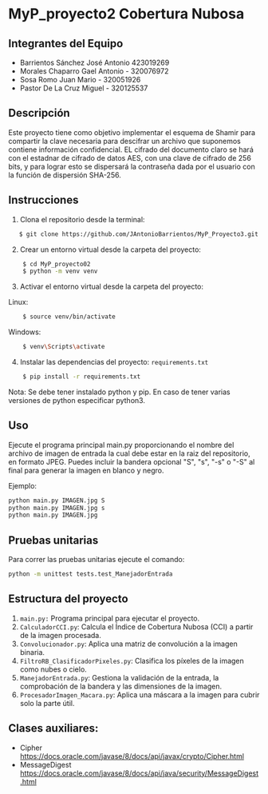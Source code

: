 # MyP_proyecto2 Cobertura Nubosa

## Integrantes del Equipo
* Barrientos Sánchez José Antonio 423019269
* Morales Chaparro Gael Antonio - 320076972
* Sosa Romo Juan Mario - 320051926
* Pastor De La Cruz Miguel - 320125537

## Descripción
Este proyecto tiene como objetivo implementar el esquema de Shamir para compartir la clave necesaria para descifrar un archivo que suponemos 
contiene información confidencial. EL cifrado del documento claro se hará con el estadnar de cifrado de datos AES, con una clave de cifrado de 
256 bits, y para lograr esto se dispersará la contraseña dada por el usuario con la función de dispersión SHA-256. 



## Instrucciones
1. Clona el repositorio desde la terminal:

```bash
   $ git clone https://github.com/JAntonioBarrientos/MyP_Proyecto3.git
```

2. Crear un entorno virtual desde la carpeta del proyecto:

```bash
    $ cd MyP_proyecto02
    $ python -m venv venv
```
3. Activar el entorno virtual desde la carpeta del proyecto:

Linux:
```bash
    $ source venv/bin/activate 
```

Windows:
```bash
    $ venv\Scripts\activate 
```

4. Instalar las dependencias del proyecto: `requirements.txt`

```bash
    $ pip install -r requirements.txt
```

Nota: Se debe tener instalado python y pip. En caso de tener varias versiones de python especificar python3.


## Uso


Ejecute el programa principal main.py proporcionando el nombre del archivo de imagen de entrada la cual debe estar en la raiz del repositorio, en formato JPEG. Puedes incluir la bandera opcional "S", "s", "-s" o "-S"  al final para generar la imagen en blanco y negro.


Ejemplo:

```bash
python main.py IMAGEN.jpg S
python main.py IMAGEN.jpg s
python main.py IMAGEN.jpg

```

## Pruebas unitarias
Para correr las pruebas unitarias ejecute el comando:

```bash
python -m unittest tests.test_ManejadorEntrada
```


## Estructura del proyecto

1.  `main.py:` Programa principal para ejecutar el proyecto.
2.  `CalculadorCCI.py`: Calcula el Índice de Cobertura Nubosa (CCI) a partir de la imagen procesada.
3.  `Convolucionador.py`: Aplica una matriz de convolución a la imagen binaria.
4.  `FiltroRB_ClasificadorPixeles.py`: Clasifica los píxeles de la imagen como nubes o cielo.
5.  `ManejadorEntrada.py`: Gestiona la validación de la entrada, la comprobación de la bandera y las dimensiones de la imagen.
6.  `ProcesadorImagen_Macara.py`: Aplica una máscara a la imagen para cubrir solo la parte útil.

## Clases auxiliares:

- Cipher https://docs.oracle.com/javase/8/docs/api/javax/crypto/Cipher.html
- MessageDigest https://docs.oracle.com/javase/8/docs/api/java/security/MessageDigest.html







